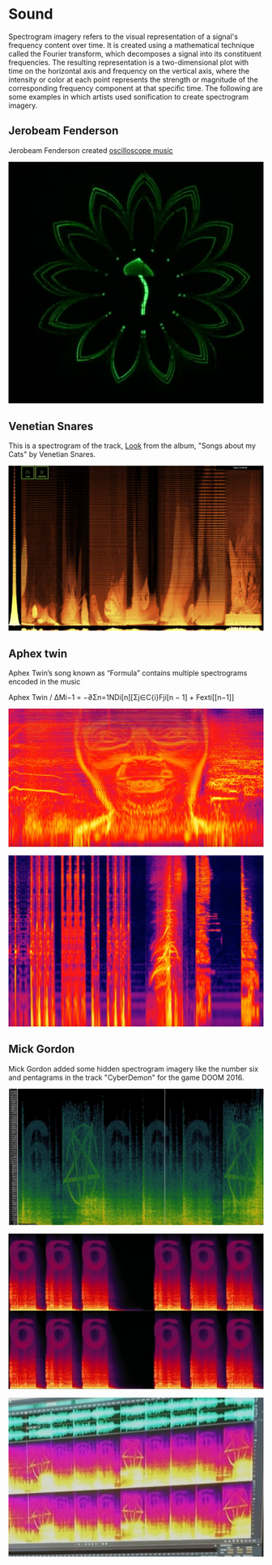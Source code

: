 # Sound

Spectrogram imagery refers to the visual representation of a signal's frequency content over time. It is created using a mathematical technique called the Fourier transform, which decomposes a signal into its constituent frequencies. The resulting representation is a two-dimensional plot with time on the horizontal axis and frequency on the vertical axis, where the intensity or color at each point represents the strength or magnitude of the corresponding frequency component at that specific time. The following are some examples in which artists used sonification to create spectrogram imagery.

## Jerobeam Fenderson

Jerobeam Fenderson created [oscilloscope music](https://oscilloscopemusic.com/)

![jerobeamFenderson](_jerobeamFenderson.jpg)

## Venetian Snares

This is a spectrogram of the track, [Look](https://venetiansnares.bandcamp.com/track/look) from the album, "Songs about my Cats" by Venetian Snares.

![Venetian Snares](_songsAboutMyCats.jpg)

## Aphex twin

Aphex Twin’s song known as “Formula” contains multiple spectrograms encoded in the music


Aphex Twin / ΔMi−1 = −∂Σn=1NDi[n][Σj∈C{i}Fji[n − 1] + Fexti[[n−1]]

![aphexTwin](_aphexTwin1.jpg)

![aphexTwin](_aphexTwin2.jpg)

## Mick Gordon

Mick Gordon added some hidden spectrogram imagery like the number six and pentagrams in the track "CyberDemon" for the game DOOM 2016.

![doom](_doom1.jpg)

![doom](_doom2.jpg)

![doom](_doom3.jpg)

